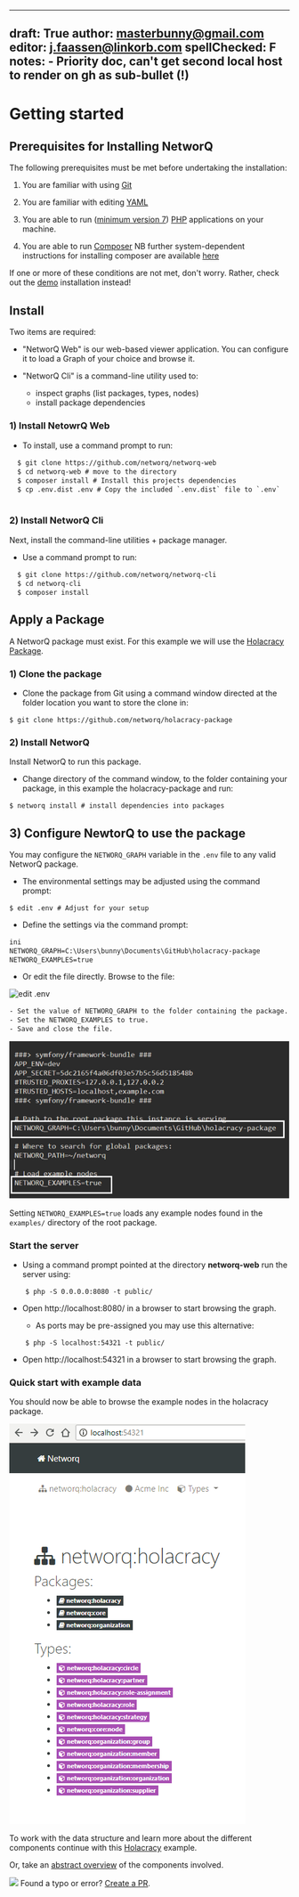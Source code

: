 
---
draft: True
author: masterbunny@gmail.com
editor: j.faassen@linkorb.com
spellChecked: F
notes:  - Priority doc, can't get second local host to render on gh as sub-bullet (!)
---

# Getting started

## Prerequisites for Installing NetworQ

The following prerequisites must be met before undertaking the installation:

1) You are familiar with using [Git](https://git-scm.com/)

2) You are familiar with editing [YAML](https://wikipedia.org/wiki/YAML)

3) You are able to run ([minimum version 7](http://php.net/downloads.php)) [PHP](https://php.net) applications on your machine.

4) You are able to run [Composer](https://getcomposer.org/)
NB further system-dependent instructions for installing composer are available [here](https://getcomposer.org/doc/00-intro.md)

If one or more of these conditions are not met, don't worry. Rather, check out the [demo](demo.html) installation instead!


## Install

Two items are required:

* "NetworQ Web" is our web-based viewer application. You can configure it to load a Graph of your choice and browse it.

* "NetworQ Cli" is a command-line utility used to:
	- inspect graphs (list packages, types, nodes)
	- install package dependencies

### 1) Install NetowrQ Web

* To install, use a command prompt to run:

```
  $ git clone https://github.com/networq/networq-web
  $ cd networq-web # move to the directory
  $ composer install # Install this projects dependencies
  $ cp .env.dist .env # Copy the included `.env.dist` file to `.env`
  
```
### 2) Install NetworQ Cli

Next, install the command-line utilities + package manager.

* Use a command prompt to run:

```
  $ git clone https://github.com/networq/networq-cli
  $ cd networq-cli
  $ composer install

```

## Apply a Package

A NetworQ package must exist. For this example we will use the [Holacracy Package](https://github.com/networq/holacracy-package).

### 1) Clone the package

* Clone the package from Git using a command window directed at the folder location you want to store the clone in:

```
$ git clone https://github.com/networq/holacracy-package

```

### 2) Install NetworQ

Install NetworQ to run this package. 

* Change directory of the command window, to the folder containing your package, in this example the holacracy-package and run:

```
$ networq install # install dependencies into packages

```


## 3) Configure NewtorQ to use the package

You may configure the `NETWORQ_GRAPH` variable in the `.env` file to any valid NetworQ package.


* The environmental settings may be adjusted using the command prompt: 

```
$ edit .env # Adjust for your setup
```

<!-- Joost this is from your email, I assume that it is valid for Linux/Macs --->

* Define the settings via the command prompt:

```
ini
NETWORQ_GRAPH=C:\Users\bunny\Documents\GitHub\holacracy-package
NETWORQ_EXAMPLES=true

```
* Or edit the file directly. Browse to the file:


![edit .env](/images/edit_envWin.PNG) 

	- Set the value of NETWORQ_GRAPH to the folder containing the package.
	- Set the NETWORQ_EXAMPLES to true.
	- Save and close the file.


![edit .env](/images/Install4_Holacracy.PNG) 

Setting `NETWORQ_EXAMPLES=true` loads any example nodes found in the `examples/` directory of the root package.



### Start the server

* Using a command prompt pointed at the directory **networq-web** run the server using:

```
    $ php -S 0.0.0.0:8080 -t public/
```
* Open http://localhost:8080/ in a browser to start browsing the graph.

	- As ports may be pre-assigned you may use this alternative:

```
    $ php -S localhost:54321 -t public/

```
  - Open http://localhost:54321 in a browser to start browsing the graph.

### Quick start with example data


You should now be able to browse the example nodes in the holacracy package.

![example nodes](/images/Holacracy1.PNG) 

To work with the data structure and learn more about the different components continue with this [Holacracy](exampleHolacracy.md) example.

Or, take an [abstract overview](concepts.md) of the components involved.

<img src="https://github.com/favicon.ico" width="48"> Found a typo or error? [Create a PR](https://github.com/networq/www.networq.io).








